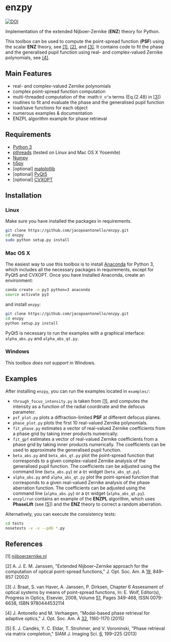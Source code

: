 # enzpy

[![DOI](https://img.shields.io/badge/DOI-10.1364%2FJOSAA.32.001160-blue)](http://dx.doi.org/10.1364/JOSAA.32.001160)

Implementation of the extended Nijboer-Zernike (**ENZ**) theory for Python.

This toolbox can be used to compute the point-spread function (**PSF**) using
the scalar **ENZ** theory, see [[1]](#1), [[2]](#2), and [[3]](#3). It contains
code to fit the phase and the generalised pupil function using real- and
complex-valued Zernike polynomials, see [[4]](#4).


## Main Features

* real- and complex-valued Zernike polynomials
* complex point-spread function computation
* multi-threaded computation of the :math:`V_n^m` terms (Eq.(2.48) in
  [[3]](#3))
* routines to fit and evaluate the phase and the generalised pupil function
* load/save functions for each object
* numerous examples & documentation
* ENZPL algorithm example for phase retrieval


## Requirements

* [Python 3](https://www.python.org)
* [pthreads](http://pubs.opengroup.org/onlinepubs/9699919799/basedefs/pthread.h.html)
  (tested on Linux and Mac OS X Yosemite)
* [Numpy](http://www.numpy.org)
* [h5py](http://www.h5py.org)
* [optional] [matplotlib](http://matplotlib.org)
* [optional] [PyQt5](http://www.riverbankcomputing.com/software/pyqt/download5)
* [optional] [CVXOPT](http://cvxopt.org)


## Installation

### Linux

Make sure you have installed the packages in requirements.

```bash
git clone https://github.com/jacopoantonello/enzpy.git
cd enzpy
sudo python setup.py install
```


### Mac OS X

The easiest way to use this toolbox is to install
[Anaconda](http://continuum.io/downloads) for Python 3, which includes all the
necessary packages in requirements, except for PyQt5 and CVXOPT. Once you
have installed Anaconda, create an environment:

```bash
conda create -n py3 python=3 anaconda
source activate py3
```

and install `enzpy`:

```bash
git clone https://github.com/jacopoantonello/enzpy.git
cd enzpy
python setup.py install
```

PyQt5 is necessary to run the examples with a graphical interface:
`alpha_abs.py` and `alpha_abs_qt.py`.


### Windows

This toolbox *does not support* in Windows.


## Examples

After installing `enzpy`, you can run the examples located in `examples/`:

* `through_focus_intensity.py` is taken from [[1]](#1), and computes the
  intensity as a function of the radial coordinate and the defocus parameter.
* `psf_plot.py` plots a diffraction-limited **PSF** at different
  defocus planes.
* `phase_plot.py` plots the first 10 real-valued Zernike polynomials.
* `fit_phase.py` estimates a vector of real-valued Zernike coefficients
  from a phase grid by taking inner products numerically.
* `fit_gpf` estimates a vector of real-valued Zernike coefficients
  from a phase grid by taking inner products numerically. The coefficients can
  be used to approximate the generalised pupil function.
* `beta_abs.py` and `beta_abs_qt.py` plot the point-spread
  function that corresponds to a given complex-valued Zernike analysis of the
  generalised pupil function. The coefficients can be adjusted using the
  command line (`beta_abs.py`) or a `Qt` widget
  (`beta_abs_qt.py`).
* `alpha_abs.py` and `alpha_abs_qt.py` plot the point-spread
  function that corresponds to a given real-valued Zernike analysis of the
  phase aberration function. The coefficients can be adjusted using the command
  line (`alpha_abs.py`) or a `Qt` widget (`alpha_abs_qt.py`).
* `enzpl/run` contains an example of the **ENZPL** algorithm, which
  uses **PhaseLift** (see [[5]](#5)) and the **ENZ** theory to correct a
  random aberration.

Alternatively, you can execute the consistency tests:

```bash
cd tests
nosetests -v -x --pdb *.py
```


## References

<a id="1">[1]</a> [nijboerzernike.nl](http://www.nijboerzernike.nl)

<a id="2">[2]</a> A. J. E. M. Janssen, "Extended Nijboer–Zernike approach for the computation of optical point-spread functions," J. Opt. Soc. Am. A [19](http://dx.doi.org/10.1364/JOSAA.19.000849), 849–857 (2002)

<a id="3">[3]</a> J. Braat, S. van Haver, A. Janssen, P. Dirksen, Chapter 6 Assessment of optical systems by means of point-spread functions, In: E. Wolf, Editor(s), Progress in Optics, Elsevier, 2008, Volume [51](http://dx.doi.org/10.1016/S0079-6638(07)51006-1), Pages 349-468, ISSN 0079-6638, ISBN 9780444532114

<a id="4">[4]</a> J. Antonello and M. Verhaegen, "Modal-based phase retrieval for adaptive optics," J. Opt. Soc. Am. A [32](http://dx.doi.org/10.1364/JOSAA.32.001160), 1160-1170 (2015)

<a id="5">[5]</a> E. J. Candès, Y. C. Eldar, T. Strohmer, and V. Voroninski, "Phase retrieval via matrix completion," SIAM J. Imaging Sci. [6](http://dx.doi.org/10.1137/110848074), 199–225 (2013)
